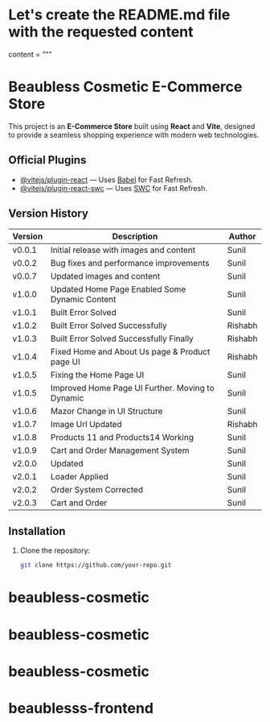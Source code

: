 # Let's create the README.md file with the requested content

content = """

# Beaubless Cosmetic E-Commerce Store

This project is an **E-Commerce Store** built using **React** and **Vite**, designed to provide a seamless shopping experience with modern web technologies.

## Official Plugins

- [@vitejs/plugin-react](https://github.com/vitejs/vite-plugin-react) — Uses [Babel](https://babeljs.io/) for Fast Refresh.
- [@vitejs/plugin-react-swc](https://github.com/vitejs/vite-plugin-react-swc) — Uses [SWC](https://swc.rs/) for Fast Refresh.

## Version History

| Version | Description                                      | Author  |
| ------- | ------------------------------------------------ | ------- |
| v0.0.1  | Initial release with images and content          | Sunil   |
| v0.0.2  | Bug fixes and performance improvements           | Sunil   |
| v0.0.7  | Updated images and content                       | Sunil   |
| v1.0.0  | Updated Home Page Enabled Some Dynamic Content   | Sunil   |
| v1.0.1  | Built Error Solved                               | Sunil   |
| v1.0.2  | Built Error Solved Successfully                  | Rishabh |
| v1.0.3  | Built Error Solved Successfully Finally          | Rishabh |
| v1.0.4  | Fixed Home and About Us page & Product page UI   | Rishabh |
| v1.0.5  | Fixing the Home Page UI                          | Sunil   |
| v1.0.5  | Improved Home Page UI Further. Moving to Dynamic | Sunil   |
| v1.0.6  | Mazor Change in UI Structure                     | Sunil   |
| v1.0.7  | Image Url Updated                                | Rishabh |
| v1.0.8  | Products 11 and Products14 Working               | Sunil   |
| v1.0.9  | Cart and Order Management System                 | Sunil   |
| v2.0.0  | Updated                                          | Sunil   |
| v2.0.1  | Loader Applied                                   | Sunil   |
| v2.0.2  | Order System Corrected                           | Sunil   |
| v2.0.3  | Cart and Order                                   | Sunil   |

## Installation

1. Clone the repository:
   ```bash
   git clone https://github.com/your-repo.git
   ```

# beaubless-cosmetic

# beaubless-cosmetic

# beaubless-cosmetic

# beaublesss-frontend
